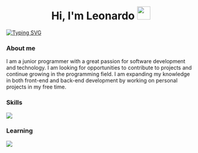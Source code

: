 <h1 align="center"><b>Hi, I'm Leonardo </b><img src="https://media.giphy.com/media/hvRJCLFzcasrR4ia7z/giphy.gif" width="35"></h1>

<a href="https://git.io/typing-svg"><img src="https://readme-typing-svg.demolab.com?font=Fira+Code&pause=1000&width=435&lines=Full+Stack+Developer" alt="Typing SVG" /></a>

### About me

I am a junior programmer with a great passion for software development and technology. I am looking for opportunities to contribute to projects and continue growing in the programming field. I am expanding my knowledge in both front-end and back-end development by working on personal projects in my free time.

### Skills
<a href="https://skillicons.dev">
    <img src="https://skillicons.dev/icons?i=html,css,javascript,java,cs,react,express,dotnet,bootstrap,nodejs,git,mysql,mongodb" />
</a>

### Learning
<a href="https://skillicons.dev">
    <img src="https://skillicons.dev/icons?i=typescript,angular" />
</a>
